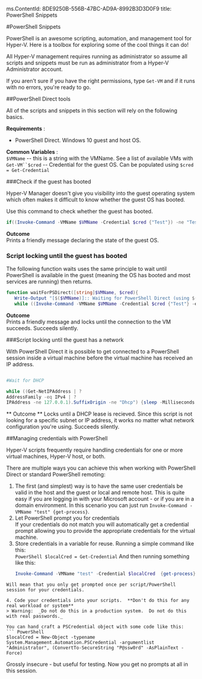 ms.ContentId: 8DE9250B-556B-47BC-AD9A-8992B3D3D0F9
title: PowerShell Snippets

#PowerShell Snippets

PowerShell is an awesome scripting, automation, and management tool for Hyper-V.  Here is a toolbox for exploring some of the cool things it can do!

All Hyper-V management requires running as administrator so assume all scripts and snippets must be run as administrator from a Hyper-V Administrator account.

If you aren't sure if you have the right permissions, type `Get-VM` and if it runs with no errors, you're ready to go.

##PowerShell Direct tools

All of the scripts and snippets in this section will rely on the following basics.

**Requirements** :  

*   PowerShell Direct.
    Windows 10 guest and host OS.

**Common Variables** :  
`$VMName` -- this is a string with the VMName.
See a list of available VMs with `Get-VM``$cred` -- Credential for the guest OS.
Can be populated using `$cred = Get-Credential`

###Check if the guest has booted

Hyper-V Manager doesn't give you visibility into the guest operating system which often makes it difficult to know whether the guest OS has booted.

Use this command to check whether the guest has booted.

``` PowerShell
if((Invoke-Command -VMName $VMName -Credential $cred {"Test"}) -ne "Test"){Write-Host "Not Booted"} else {Write-Host "Booted"}


```

**Outcome**  
Prints a friendly message declaring the state of the guest OS.


### Script locking until the guest has booted

The following function waits uses the same principle to wait until PowerShell is available in the guest (meaning the OS has booted and most services are running) then returns.

``` PowerShell
function waitForPSDirect([string]$VMName, $cred){
   Write-Output "[$($VMName)]:: Waiting for PowerShell Direct (using $($cred.username))"
   while ((Invoke-Command -VMName $VMName -Credential $cred {"Test"} -ea SilentlyContinue) -ne "Test") {Sleep -Seconds 1}}

```

**Outcome**  
Prints a friendly message and locks until the connection to the VM succeeds.
Succeeds silently.

###Script locking until the guest has a network

With PowerShell Direct it is possible to get connected to a PowerShell session inside a virtual machine before the virtual machine has received an IP address.

``` PowerShell

#Wait for DHCP

while ((Get-NetIPAddress | ?
AddressFamily -eq IPv4 | ?
IPAddress -ne 127.0.0.1).SuffixOrigin -ne "Dhcp") {sleep -Milliseconds 10}
```

** Outcome **
Locks until a DHCP lease is recieved.
Since this script is not looking for a specific subnet or IP address, it works no matter what network configuration you're using.
Succeeds silently.

##Managing credentials with PowerShell

Hyper-V scripts frequently require handling credentials for one or more virtual machines, Hyper-V host, or both.

There are multiple ways you can achieve this when working with PowerShell Direct or standard PowerShell remoting:

1.  The first (and simplest) way is to have the same user credentials be valid in the host and the guest or local and remote host.
    This is quite easy if you are logging in with your Microsoft account - or if you are in a domain environment.
    In this scenario you can just run `Invoke-Command -VMName "test" {get-process}`.
2.  Let PowerShell prompt you for credentials  
    If your credentials do not match you will automatically get a credential prompt allowing you to provide the appropriate credentials for the virtual machine.
3.  Store credentials in a variable for reuse.
    Running a simple command like this:  
    ` PowerShell
    $localCred = Get-Credential
    `
    And then running something like this:
    ``` PowerShell
    Invoke-Command -VMName "test" -Credential $localCred  {get-process}


  ```
  Will mean that you only get prompted once per script/PowerShell session for your credentials.

4. Code your credentials into your scripts.  **Don't do this for any real workload or system**
 > Warning:  _Do not do this in a production system.  Do not do this with real passwords._

  You can hand craft a PSCredential object with some code like this:  
  ``` PowerShell
  $localCred = New-Object -typename System.Management.Automation.PSCredential -argumentlist "Administrator", (ConvertTo-SecureString "P@ssw0rd" -AsPlainText -Force) 

  ```

Grossly insecure - but useful for testing.
Now you get no prompts at all in this session.



